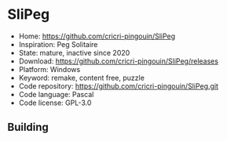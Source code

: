 # SliPeg

- Home: https://github.com/cricri-pingouin/SliPeg
- Inspiration: Peg Solitaire
- State: mature, inactive since 2020
- Download: https://github.com/cricri-pingouin/SliPeg/releases
- Platform: Windows
- Keyword: remake, content free, puzzle
- Code repository: https://github.com/cricri-pingouin/SliPeg.git
- Code language: Pascal
- Code license: GPL-3.0

## Building

